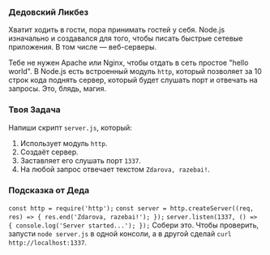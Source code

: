 ### Дедовский Ликбез

Хватит ходить в гости, пора принимать гостей у себя. Node.js изначально и создавался для того, чтобы писать быстрые сетевые приложения. В том числе — веб-серверы.

Тебе не нужен Apache или Nginx, чтобы отдать в сеть простое "hello world". В Node.js есть встроенный модуль `http`, который позволяет за 10 строк кода поднять сервер, который будет слушать порт и отвечать на запросы. Это, блядь, магия.

### Твоя Задача

Напиши скрипт `server.js`, который:

1.  Использует модуль `http`.
2.  Создаёт сервер.
3.  Заставляет его слушать порт `1337`.
4.  На любой запрос отвечает текстом `Zdarova, razebai!`.

### Подсказка от Деда

`const http = require('http');`
`const server = http.createServer((req, res) => { res.end('Zdarova, razebai!'); });`
`server.listen(1337, () => { console.log('Server started...'); });`
Собери это. Чтобы проверить, запусти `node server.js` в одной консоли, а в другой сделай `curl http://localhost:1337`.
